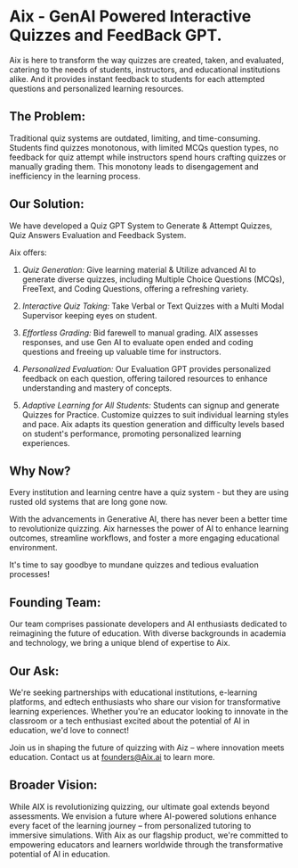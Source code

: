 # Aix - GenAI Powered Interactive Quizzes and FeedBack GPT.

Aix is here to transform the way quizzes are created, taken, and evaluated, catering to the needs of students, instructors, and educational institutions alike. And it provides instant feedback to students for each attempted questions and personalized learning resources.

## The Problem:
Traditional quiz systems are outdated, limiting, and time-consuming. Students find quizzes monotonous, with limited MCQs question types, no feedback for quiz attempt while instructors spend hours crafting quizzes or manually grading them.
This monotony leads to disengagement and inefficiency in the learning process.

## Our Solution:

We have developed a Quiz GPT System to Generate & Attempt Quizzes, Quiz Answers Evaluation and Feedback System. 

Aix offers:

1. *Quiz Generation:* Give learning material & Utilize advanced AI to generate diverse quizzes, including Multiple Choice Questions (MCQs), FreeText, and Coding Questions, offering a refreshing variety.

2. *Interactive Quiz Taking:* Take Verbal or Text Quizzes with a Multi Modal Supervisor keeping eyes on student.

3. *Effortless Grading:* Bid farewell to manual grading. AIX assesses responses, and use Gen AI to evaluate open ended and coding questions and freeing up valuable time for instructors.

4. *Personalized Evaluation:* Our Evaluation GPT provides personalized feedback on each question, offering tailored resources to enhance understanding and mastery of concepts.

5. *Adaptive Learning for All Students:* Students can signup and generate Quizzes for Practice. Customize quizzes to suit individual learning styles and pace. Aix adapts its question generation and difficulty levels based on student's performance, promoting personalized learning experiences.

## Why Now?

Every institution and learning centre have a quiz system - but they are using rusted old systems that are long gone now.

With the advancements in Generative AI, there has never been a better time to revolutionize quizzing. Aix harnesses the power of AI to enhance learning outcomes, streamline workflows, and foster a more engaging educational environment.

It's time to say goodbye to mundane quizzes and tedious evaluation processes! 

## Founding Team:
Our team comprises passionate developers and AI enthusiasts dedicated to reimagining the future of education. With diverse backgrounds in academia and technology, we bring a unique blend of expertise to Aix.

## Our Ask:
We're seeking partnerships with educational institutions, e-learning platforms, and edtech enthusiasts who share our vision for transformative learning experiences. Whether you're an educator looking to innovate in the classroom or a tech enthusiast excited about the potential of AI in education, we'd love to connect!

Join us in shaping the future of quizzing with Aiz – where innovation meets education. Contact us at founders@Aix.ai to learn more.

## Broader Vision:
While AIX is revolutionizing quizzing, our ultimate goal extends beyond assessments. We envision a future where AI-powered solutions enhance every facet of the learning journey – from personalized tutoring to immersive simulations. With Aix as our flagship product, we're committed to empowering educators and learners worldwide through the transformative potential of AI in education.
